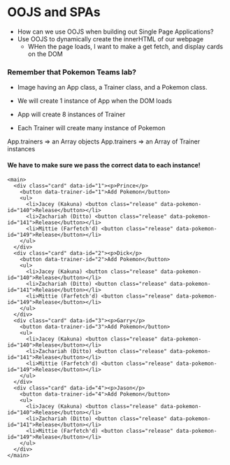 # OOJS and SPAs
- How can we use OOJS when building out Single Page Applications?
- Use OOJS to dynamically create the innerHTML of our webpage
  - WHen the page loads, I want to make a get fetch, and display cards on the DOM

### Remember that Pokemon Teams lab?
- Image having an App class, a Trainer class, and a Pokemon class.

- We will create 1 instance of App when the DOM loads
- App will create 8 instances of Trainer
- Each Trainer will create many instance of Pokemon

App.trainers => an Array objects
App.trainers => an Array of Trainer instances


#### We have to make sure we pass the correct data to each instance!

```
<main>
  <div class="card" data-id="1"><p>Prince</p>
    <button data-trainer-id="1">Add Pokemon</button>
    <ul>
      <li>Jacey (Kakuna) <button class="release" data-pokemon-id="140">Release</button></li>
      <li>Zachariah (Ditto) <button class="release" data-pokemon-id="141">Release</button></li>
      <li>Mittie (Farfetch'd) <button class="release" data-pokemon-id="149">Release</button></li>
    </ul>
  </div>
  <div class="card" data-id="2"><p>Dick</p>
    <button data-trainer-id="2">Add Pokemon</button>
    <ul>
      <li>Jacey (Kakuna) <button class="release" data-pokemon-id="140">Release</button></li>
      <li>Zachariah (Ditto) <button class="release" data-pokemon-id="141">Release</button></li>
      <li>Mittie (Farfetch'd) <button class="release" data-pokemon-id="149">Release</button></li>
    </ul>
  </div>
  <div class="card" data-id="3"><p>Garry</p>
    <button data-trainer-id="3">Add Pokemon</button>
    <ul>
      <li>Jacey (Kakuna) <button class="release" data-pokemon-id="140">Release</button></li>
      <li>Zachariah (Ditto) <button class="release" data-pokemon-id="141">Release</button></li>
      <li>Mittie (Farfetch'd) <button class="release" data-pokemon-id="149">Release</button></li>
    </ul>
  </div>
  <div class="card" data-id="4"><p>Jason</p>
    <button data-trainer-id="4">Add Pokemon</button>
    <ul>
      <li>Jacey (Kakuna) <button class="release" data-pokemon-id="140">Release</button></li>
      <li>Zachariah (Ditto) <button class="release" data-pokemon-id="141">Release</button></li>
      <li>Mittie (Farfetch'd) <button class="release" data-pokemon-id="149">Release</button></li>
    </ul>
  </div>
</main>
```
